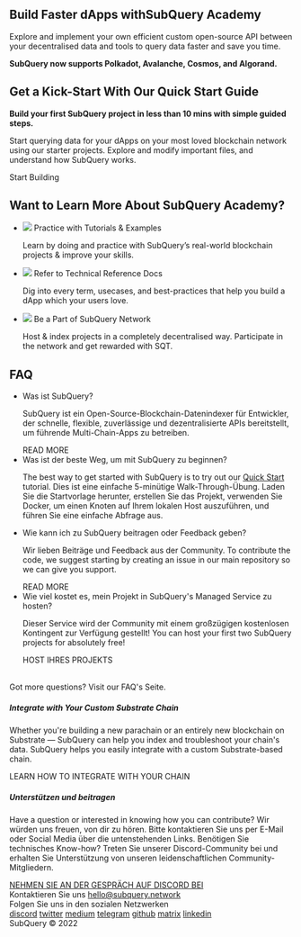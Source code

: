 <link rel="stylesheet" href="/assets/style/welcome.css" as="style" />
<div class="top2Sections">
  <section class="welcomeWords">
    <div class="main">
      <div>
        <h2 class="welcomeTitle">Build Faster dApps with<span>SubQuery Academy</span></h2>
        <p>Explore and implement your own efficient custom open-source API between your decentralised data and tools to query data faster and save you time.</p>
        <p><strong>SubQuery now supports Polkadot, Avalanche, Cosmos, and Algorand.</strong></p>
      </div>
    </div>
  </section>
  <section class="startSection main">
    <div>
      <h2 class="title">Get a Kick-Start With Our <span>Quick Start Guide</span></h2>
      <p><strong>Build your first SubQuery project in less than 10 mins with simple guided steps.</strong></p>
      <p>Start querying data for your dApps on your most loved blockchain network using our starter projects. Explore and modify important files, and understand how SubQuery works.
      </p>
      <span class="button">
        <router-link :to="{path: '/quickstart/quickstart.html'}"> 
          <span>Start Building</span>
        </router-link>
      </span>
    </div>
  </section>
</div>
<div class="main">
  <div>
    <div>
    <h2 class="title" text-align:center>Want to Learn More About SubQuery Academy?</h2>
    </div>
    <ul class="list">
      <li>
        <router-link :to="{path: '/academy/tutorials_examples/introduction.html'}">
          <div>
            <img src="/assets/img/tutorialsIcon.svg" />
            <span>Practice with Tutorials & Examples</span>
            <p>Learn by doing and practice with SubQuery’s real-world blockchain projects & improve your skills.</p>
          </div>
        </router-link>
      </li>
      <li>
        <router-link :to="{path: '/build/introduction.html'}"> 
          <div>
            <img src="/assets/img/docsIcon.svg" />
            <span>Refer to Technical Reference Docs</span>
            <p>Dig into every term, usecases, and best-practices that help you build a dApp which your users love.</p>
          </div>
        </router-link>
      </li>
      <li>
        <router-link :to="{path: '/subquery_network/introduction.html'}"> 
          <div>
            <img src="/assets/img/networkIcon.svg" />
            <span>Be a Part of SubQuery Network</span>
            <p>Host & index projects in a completely decentralised way. Participate in the network and get rewarded with SQT.</p>
          </div>
        </router-link>
      </li>
    </ul>
  </div>
</div>
<section class="faqSection main">
  <div>
    <h2 class="title">FAQ</h2>
    <ul class="faqList">
      <li>
        <div class="title">Was ist SubQuery?</div>
        <div class="content">
          <p>SubQuery ist ein Open-Source-Blockchain-Datenindexer für Entwickler, der schnelle, flexible, zuverlässige und dezentralisierte APIs bereitstellt, um führende Multi-Chain-Apps zu betreiben.</p>
          <span class="more">
            <router-link :to="{path: '/faqs/faqs.html#what-is-subquery'}">READ MORE</router-link>
          </span>
        </div>
      </li>
      <li>
        <div class="title">Was ist der beste Weg, um mit SubQuery zu beginnen?</div>
        <div class="content">
          <p>The best way to get started with SubQuery is to try out our <a href="/quickstart/quickstart.html">Quick Start</a> tutorial. Dies ist eine einfache 5-minütige Walk-Through-Übung. Laden Sie die Startvorlage herunter, erstellen Sie das Projekt, verwenden Sie Docker, um einen Knoten auf Ihrem lokalen Host auszuführen, und führen Sie eine einfache Abfrage aus.</p>
        </div>
      </li>
      <li>
        <div class="title">Wie kann ich zu SubQuery beitragen oder Feedback geben?</div>
        <div class="content">
          <p>Wir lieben Beiträge und Feedback aus der Community. To contribute the code, we suggest starting by creating an issue in our main repository so we can give you support.</p>
          <span class="more">
            <router-link :to="{path: '/faqs/faqs.html#how-can-i-contribute-or-give-feedback-to-subquery'}">READ MORE</router-link>
          </span> 
        </div>
      </li>
      <li>
        <div class="title">Wie viel kostet es, mein Projekt in SubQuery's Managed Service zu hosten?</div>
        <div class="content">
          <p>Dieser Service wird der Community mit einem großzügigen kostenlosen Kontingent zur Verfügung gestellt! You can host your first two SubQuery projects for absolutely free!</p>
          <span class="more">
            <router-link :to="{path: '/run_publish/publish.html'}">HOST IHRES PROJEKTS</router-link>
          </span>
        </div>
      </li>
    </ul><br>
    Got more questions? Visit our <router-link :to="{path: '/faqs/faqs.html'}">FAQ's</router-link> Seite.     
  </div>
</section>
<section class="main">
  <div>
    <div class="lastIntroduce lastIntroduce_1">
        <h5>Integrate with Your Custom Substrate Chain</h5>
        <p>Whether you're building a new parachain or an entirely new blockchain on Substrate — SubQuery can help you index and troubleshoot your chain's data. SubQuery helps you easily integrate with a custom Substrate-based chain.</p>
        <span class="more">
          <router-link :to="{path: '/build/manifest/polkadot.html#custom-substrate-chains'}">LEARN HOW TO INTEGRATE WITH YOUR CHAIN</router-link>
        </span>
    </div>
    <div class="lastIntroduce lastIntroduce_2">
        <h5>Unterstützen und beitragen</h5>
        <p>Have a question or interested in knowing how you can contribute? Wir würden uns freuen, von dir zu hören. Bitte kontaktieren Sie uns per E-Mail oder Social Media über die untenstehenden Links. Benötigen Sie technisches Know-how? Treten Sie unserer Discord-Community bei und erhalten Sie Unterstützung von unseren leidenschaftlichen Community-Mitgliedern. </p>
        <a class="more" target="_blank" href="https://discord.com/invite/subquery">NEHMEN SIE AN DER GESPRÄCH AUF DISCORD BEI</a>
    </div>
    </div>
</section>
<section class="main connectSection">
  <div class="email">
    <span>Kontaktieren Sie uns</span>
    <a href="mailto:hello@subquery.network">hello@subquery.network</a>
  </div>
  <div>
    <div>Folgen Sie uns in den sozialen Netzwerken</div>
    <div class="connectWay">
      <a href="https://discord.com/invite/78zg8aBSMG" target="_blank" class="connectDiscord">discord</a>
      <a href="https://twitter.com/subquerynetwork" target="_blank" class="connectTwitter">twitter</a>
      <a href="https://medium.com/@subquery" target="_blank" class="connectMedium">medium</a>
      <a href="https://t.me/subquerynetwork" target="_blank" class="connectTelegram">telegram</a>
      <a href="https://github.com/OnFinality-io/subql" target="_blank" class="connectGithub">github</a>
      <a href="https://matrix.to/#/#subquery:matrix.org" target="_blank" class="connectMatrix">matrix</a>
      <a href="https://www.linkedin.com/company/subquery/" target="_blank" class="connectLinkedin">linkedin</a>
    </div>
  </div>
</section>
<div class="footer">
  <div class="main"><div>SubQuery © 2022</div></div>
</div>
<!--<script charset="utf-8" src="/assets/js/welcome.js"></script>-->
